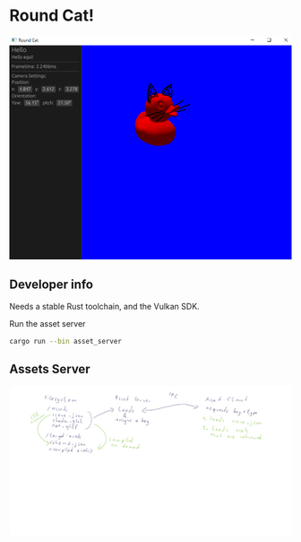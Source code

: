 # Round Cat!

![Picture of a cat. Definitely a cat.](./screenshot1.png)

## Developer info

Needs a stable Rust toolchain, and the Vulkan SDK.

Run the asset server

```bash
cargo run --bin asset_server
```

## Assets Server

![Schema of what the asset server works like](./asset_server.png)

